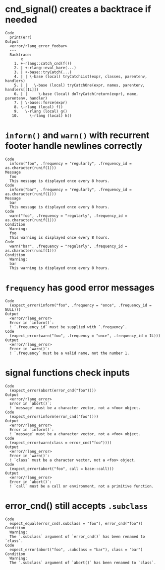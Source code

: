 # cnd_signal() creates a backtrace if needed

    Code
      print(err)
    Output
      <error/rlang_error_foobar>
      ---
      Backtrace:
           x
        1. +-rlang::catch_cnd(f())
        2. | +-rlang::eval_bare(...)
        3. | +-base::tryCatch(...)
        4. | | \-base (local) tryCatchList(expr, classes, parentenv, handlers)
        5. | |   \-base (local) tryCatchOne(expr, names, parentenv, handlers[[1L]])
        6. | |     \-base (local) doTryCatch(return(expr), name, parentenv, handler)
        7. | \-base::force(expr)
        8. \-rlang (local) f()
        9.   \-rlang (local) g()
       10.     \-rlang (local) h()

# `inform()` and `warn()` with recurrent footer handle newlines correctly

    Code
      inform("foo", .frequency = "regularly", .frequency_id = as.character(runif(1)))
    Message
      foo
      This message is displayed once every 8 hours.
    Code
      inform("bar", .frequency = "regularly", .frequency_id = as.character(runif(1)))
    Message
      bar
      This message is displayed once every 8 hours.
    Code
      warn("foo", .frequency = "regularly", .frequency_id = as.character(runif(1)))
    Condition
      Warning:
      foo
      This warning is displayed once every 8 hours.
    Code
      warn("bar", .frequency = "regularly", .frequency_id = as.character(runif(1)))
    Condition
      Warning:
      bar
      This warning is displayed once every 8 hours.

# `frequency` has good error messages

    Code
      (expect_error(inform("foo", .frequency = "once", .frequency_id = NULL)))
    Output
      <error/rlang_error>
      Error in `inform()`:
      ! `.frequency_id` must be supplied with `.frequency`.
    Code
      (expect_error(warn("foo", .frequency = "once", .frequency_id = 1L)))
    Output
      <error/rlang_error>
      Error in `warn()`:
      ! `.frequency` must be a valid name, not the number 1.

# signal functions check inputs

    Code
      (expect_error(abort(error_cnd("foo"))))
    Output
      <error/rlang_error>
      Error in `abort()`:
      ! `message` must be a character vector, not a <foo> object.
    Code
      (expect_error(inform(error_cnd("foo"))))
    Output
      <error/rlang_error>
      Error in `inform()`:
      ! `message` must be a character vector, not a <foo> object.
    Code
      (expect_error(warn(class = error_cnd("foo"))))
    Output
      <error/rlang_error>
      Error in `warn()`:
      ! `class` must be a character vector, not a <foo> object.
    Code
      (expect_error(abort("foo", call = base::call)))
    Output
      <error/rlang_error>
      Error in `abort()`:
      ! `call` must be a call or environment, not a primitive function.

# error_cnd() still accepts `.subclass`

    Code
      expect_equal(error_cnd(.subclass = "foo"), error_cnd("foo"))
    Condition
      Warning:
      The `.subclass` argument of `error_cnd()` has been renamed to `class`.
    Code
      expect_error(abort("foo", .subclass = "bar"), class = "bar")
    Condition
      Warning:
      The `.subclass` argument of `abort()` has been renamed to `class`.

